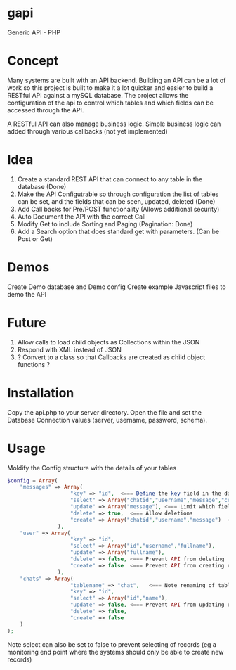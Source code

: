 # gapi
Generic API - PHP

# Concept

Many systems are built with an API backend. Building an API can be a lot of work so this project is built to make it a lot quicker and easier to build a RESTful API against a mySQL database. The project allows the configuration of the api to control which tables and which fields can be accessed through the API.

A RESTful API can also manage business logic. Simple business logic can added through various callbacks (not yet implemented)

# Idea

1. Create a standard REST API that can connect to any table in the database (Done)
2. Make the API Configutrable so through configuration the list of tables can be set, and the fields that can be seen, updated, deleted (Done)
3. Add Call backs for Pre/POST functionality (Allows additional security) 
4. Auto Document the API with the correct Call
5. Modify Get to include Sorting and Paging (Pagination: Done)
6. Add a Search option that does standard get with parameters. (Can be Post or Get)

# Demos

Create Demo database and Demo config
Create example Javascript files to demo the API

# Future

1. Allow calls to load child objects as Collections within the JSON
2. Respond with XML instead of JSON
3. ? Convert to a class so that Callbacks are created as child object functions ?


# Installation

Copy the api.php to your server directory. Open the file and set the Database Connection values (server, username, password, schema).

# Usage

Moldify the Config structure with the details of your tables

```PHP
$config = Array(
    "messages" => Array(
					"key" => "id",  <=== Define the key field in the database
					"select" => Array("chatid","username","message","createddate"), <=== Limit which fields acan be selected
					"update" => Array("message"), <=== Limit which fields can be updated
					"delete" => true,  <=== Allow deletions
					"create" => Array("chatid","username","message")  <=== Limit which fields can be detailed when new record is created (not id in this case is auto)
				),
    "user" => Array(
					"key" => "id",
					"select" => Array("id","username","fullname"),
					"update" => Array("fullname"),
					"delete" => false, <=== Prevent API from deleting
					"create" => false  <=== Prevent API from creating records
				),
	"chats" => Array(
					"tablename" => "chat",   <=== Note renaming of table - API converts incoming chats to the correct table name chat
					"key" => "id",
					"select" => Array("id","name"),
					"update" => false, <=== Prevent API from updating records
					"delete" => false,
					"create" => false
	)
);
```
Note select can also be set to false to prevent selecting of records (eg a monitoring end point where the systems should only be able to create new records)




